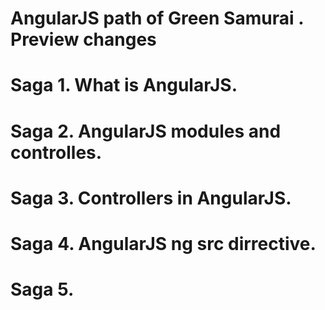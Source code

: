 # AngularJS path of Green Samurai  . Preview changes
# Saga 1. What is AngularJS.
# Saga 2. AngularJS modules and controlles. 
# Saga 3. Controllers in AngularJS.
# Saga 4. AngularJS ng src dirrective.
# Saga 5.
